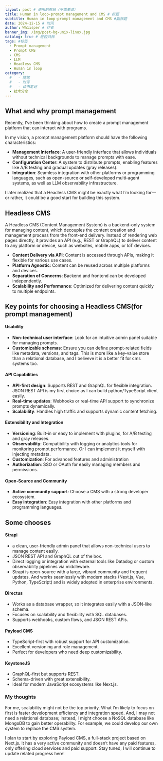 ```yaml
---
layout: post # 使用的布局（不需要改）
title: Human in loop-prompt management and CMS # 标题
subtitle: Human in loop-prompt management and CMS #副标题
date: 2024-12-15 # 时间
author: Wh1isper # 作者
banner_img: /img/post-bg-unix-linux.jpg
catalog: true # 是否归档
tags: #标签
  - Prompt management
  - Prompt CMS
  - CMS
  - LLM
  - Headless CMS
  - Human in loop
category:
  #   - 随笔
  #   - 时评
  #   - 读书笔记
  - 技术分享
---
```


## What and why prompt management

Recently, I’ve been thinking about how to create a prompt management platform that can interact with programs.

In my vision, a prompt management platform should have the following characteristics:

- **Management Interface**: A user-friendly interface that allows individuals without technical backgrounds to manage prompts with ease.
- **Configuration Center**: A system to distribute prompts, enabling features like A/B testing and gradual updates (gray releases).
- **Integration**: Seamless integration with other platforms or programming languages, such as open-source or self-developed multi-agent systems, as well as LLM observability infrastructure.

I later realized that a Headless CMS might be exactly what I’m looking for—or rather, it could be a good start for building this system.

## Headless CMS

A Headless CMS (Content Management System) is a backend-only system for managing content, which decouples the content creation and management process from the front-end delivery. Instead of rendering web pages directly, it provides an API (e.g., REST or GraphQL) to deliver content to any platform or device, such as websites, mobile apps, or IoT devices.

- **Content Delivery via API**: Content is accessed through APIs, making it flexible for various use cases.
- **Platform Agnostic**: Content can be reused across multiple platforms and devices.
- **Separation of Concerns**: Backend and frontend can be developed independently.
- **Scalability and Performance**: Optimized for delivering content quickly to multiple endpoints.

## Key points for choosing a Headless CMS(for prompt management)

#### Usability

- **Non-technical user interface**: Look for an intuitive admin panel suitable for managing prompts.
- **Customizable schemas**: Ensure you can define prompt-related fields like metadata, versions, and tags. This is more like a key-value store than a relational database, and I beliveve it is a better fit for cms systems too.

#### API Capabilities

- **API-first design**: Supports REST and GraphQL for flexible integration. JSON REST API is my first choice as I can build python/TypeScript client easily.
- **Real-time updates**: Webhooks or real-time API support to synchronize prompts dynamically.
- **Scalability**: Handles high traffic and supports dynamic content fetching.

#### Extensibility and Integration

- **Versioning**: Built-in or easy to implement with plugins, for A/B testing and gray releases.
- **Observability**: Compatibility with logging or analytics tools for monitoring prompt performance. Or I can implement it myself with injecting metadata.
- **Customization**: For advanced features and administration
- **Authorization**: SSO or OAuth for easily managing members and permissions.

#### Open-Source and Community

- **Active community support**: Choose a CMS with a strong developer ecosystem.
- **Easy integration**: Easy integration with other platforms and programming languages.

## Some chooses

#### Strapi

- a clean, user-friendly admin panel that allows non-technical users to manage content easily.
- JSON REST API and GraphQL out of the box.
- Direct logging or integration with external tools like Datadog or custom observability pipelines via middleware.
- Strapi is open-source with a large, vibrant community and frequent updates. And works seamlessly with modern stacks (Next.js, Vue, Python, TypeScript) and is widely adopted in enterprise environments.

#### Directus

- Works as a database wrapper, so it integrates easily with a JSON-like schema.
- Focuses on scalability and flexibility with SQL databases.
- Supports webhooks, custom flows, and JSON REST APIs.

#### Payload CMS

- TypeScript-first with robust support for API customization.
- Excellent versioning and role management.
- Perfect for developers who need deep customizability.

#### KeystoneJS

- GraphQL-first but supports REST.
- Schema-driven with great extensibility.
- Ideal for modern JavaScript ecosystems like Next.js.

### My thoughts

For me, scalability might not be the top priority. What I’m likely to focus on first is faster development efficiency and integration speed. And, I may not need a relational database; instead, I might choose a NoSQL database like MongoDB to gain better operability. For example, we could develop our own system to replace the CMS system.

I plan to start by exploring Payload CMS, a full-stack project based on Next.js. It has a very active community and doesn’t have any paid features, only offering cloud services and paid support. Stay tuned, I will continue to update related progress here!
